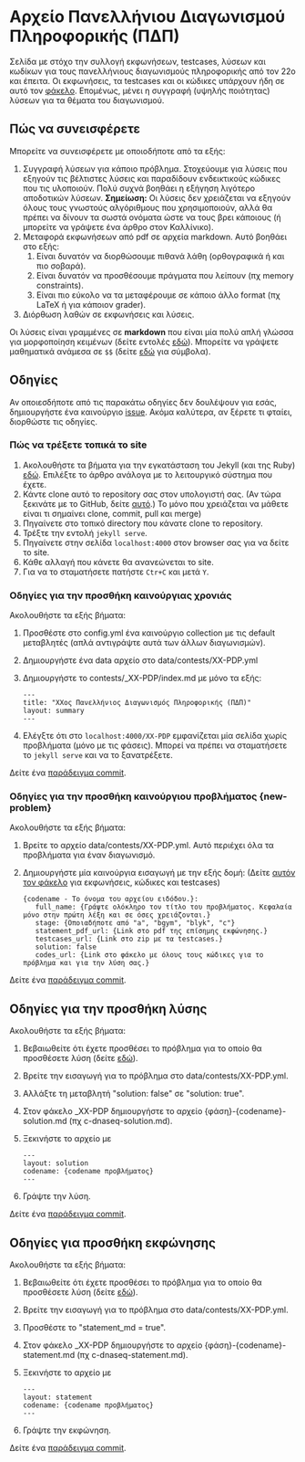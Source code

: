 # Αρχείο Πανελλήνιου Διαγωνισμού Πληροφορικής (ΠΔΠ)
Σελίδα με στόχο την συλλογή εκφωνήσεων, testcases, λύσεων και κωδίκων για τους πανελλήνιους διαγωνισμούς πληροφορικής από τον 22ο και έπειτα. Οι εκφωνήσεις, τα testcases και οι κώδικες υπάρχουν ήδη σε αυτό τον [φάκελο](https://drive.google.com/open?id=1veWwRRCpvu6jrDo4bulsCcvEw5Csr_t1). Επομένως, μένει η συγγραφή (υψηλής ποιότητας) λύσεων για τα θέματα του διαγωνισμού.

## Πώς να συνεισφέρετε
Μπορείτε να συνεισφέρετε με οποιοδήποτε από τα εξής:

  1. Συγγραφή λύσεων για κάποιο πρόβλημα. Στοχεύουμε για λύσεις που εξηγούν τις βέλτιστες λύσεις και παραδίδουν ενδεικτικούς κώδικες που τις υλοποιούν. Πολύ συχνά βοηθάει η εξήγηση λιγότερο αποδοτικών λύσεων. **Σημείωση:** Οι λύσεις δεν χρειάζεται να εξηγούν όλους τους γνωστούς αλγόριθμους που χρησιμοποιούν, αλλά θα πρέπει να δίνουν τα σωστά ονόματα ώστε να τους βρει κάποιους (ή μπορείτε να γράψετε ένα άρθρο στον Καλλίνικο).
  2. Μεταφορά εκφωνήσεων από pdf σε αρχεία markdown. Αυτό βοηθάει στο εξής:
     1. Είναι δυνατόν να διορθώσουμε πιθανά λάθη (ορθογραφικά ή και πιο σοβαρά).
     2. Είναι δυνατόν να προσθέσουμε πράγματα που λείπουν (πχ memory constraints).
     3. Είναι πιο εύκολο να τα μεταφέρουμε σε κάποιο άλλο format (πχ LaTeX ή για κάποιον grader).
  3. Διόρθωση λαθών σε εκφωνήσεις και λύσεις.

Οι λύσεις είναι γραμμένες σε **markdown** που είναι μία πολύ απλή γλώσσα για μορφοποίηση κειμένων (δείτε εντολές [εδώ](https://github.com/adam-p/markdown-here/wiki/Markdown-Cheatsheet)). Μπορείτε να γράψετε μαθηματικά ανάμεσα σε `$$` (δείτε [εδώ](https://oeis.org/wiki/List_of_LaTeX_mathematical_symbols) για σύμβολα). 

## Οδηγίες

Αν οποιεσδήποτε από τις παρακάτω οδηγίες δεν δουλέψουν για εσάς, δημιουργήστε ένα καινούργιο [issue](https://github.com/pdp-archive/pdp-archive.github.io/issues). Ακόμα καλύτερα, αν ξέρετε τι φταίει, διορθώστε τις οδηγίες. 

### Πώς να τρέξετε τοπικά το site

  1. Ακολουθήστε τα βήματα για την εγκατάσταση του Jekyll (και της Ruby) [εδώ](https://jekyllrb.com/docs/installation/#guides). Επιλέξτε το άρθρο ανάλογα με το λειτουργικό σύστημα που έχετε. 
  2. Κάντε clone αυτό το repository σας στον υπολογιστή σας. (Αν τώρα ξεκινάτε με το GitHub, δείτε [αυτό](https://guides.github.com/activities/hello-world/).) Το μόνο που χρειάζεται να μάθετε είναι τι σημαίνει clone, commit, pull και merge)
  3. Πηγαίνετε στο τοπικό directory που κάνατε clone το repository.
  4. Τρέξτε την εντολή `jekyll serve`.
  5. Πηγαίνετε στην σελίδα `localhost:4000` στον browser σας για να δείτε το site.
  6. Κάθε αλλαγή που κάνετε θα ανανεώνεται το site.
  7. Για να το σταματήσετε πατήστε `Ctr+C` και μετά `Y`.  

### Οδηγίες για την προσθήκη καινούργιας χρονιάς
Ακολουθήστε τα εξής βήματα:

  1. Προσθέστε στο config.yml ένα καινούργιο collection με τις default μεταβλητές (απλά αντιγράψτε αυτά των άλλων διαγωνισμών).
  2. Δημιουργήστε ένα data αρχείο στο data/contests/ΧΧ-PDP.yml
  3. Δημιουργήστε το contests/_ΧΧ-PDP/index.md με μόνο τα εξής:
  
     ```
	 ---
	 title: "ΧΧος Πανελλήνιος Διαγωνισμός Πληροφορικής (ΠΔΠ)"
     layout: summary
	 ---
	 ```
  4. Ελέγξτε ότι στο `localhost:4000/XX-PDP` εμφανίζεται μία σελίδα χωρίς προβλήματα (μόνο με τις φάσεις). Μπορεί να πρέπει να σταματήσετε το `jekyll serve` και να το ξανατρέξετε.

Δείτε ένα [παράδειγμα commit](https://github.com/pdp-archive/pdp-archive.github.io/commit/8f8b7549a4baf4318085ea01e2abd2b9eeaadc4d).
	 
### Οδηγίες για την προσθήκη καινούργιου προβλήματος {new-problem}
Ακολουθήστε τα εξής βήματα:

  1. Βρείτε το αρχείο data/contests/ΧΧ-PDP.yml. Αυτό περιέχει όλα τα προβλήματα για έναν διαγωνισμό.
  2. Δημιουργήστε μία καινούργια εισαγωγή με την εξής δομή: (Δείτε [αυτόν τον φάκελο](https://drive.google.com/open?id=1veWwRRCpvu6jrDo4bulsCcvEw5Csr_t1) για εκφωνήσεις, κώδικες και testcases)
  
     ```
	 {codename - Το όνομα του αρχείου ειδόδου.}:
        full_name: {Γράψτε ολόκληρο τον τίτλο του προβλήματος. Κεφαλαία μόνο στην πρώτη λέξη και σε όσες χρειάζονται.}
        stage: {Οποιαδήποτε από "a", "bgym", "blyk", "c"}
        statement_pdf_url: {Link στo pdf της επίσημης εκφώνησης.} 
        testcases_url: {Link στο zip με τα testcases.}
        solution: false
        codes_url: {Link στο φάκελο με όλους τους κώδικες για το πρόβλημα και για την λύση σας.}
     ```
  
Δείτε ένα [παράδειγμα commit](https://github.com/pdp-archive/pdp-archive.github.io/commit/efeb1d69a76e3fe17465c1f619ed2afec911fae7).

## Οδηγίες για την προσθήκη λύσης
Ακολουθήστε τα εξής βήματα:
  
  1. Βεβαιωθείτε ότι έχετε προσθέσει το πρόβλημα για το οποίο θα προσθέσετε λύση (δείτε [εδώ](#new-problem)).
  2. Βρείτε την εισαγωγή για το πρόβλημα στο data/contests/ΧΧ-PDP.yml.
  3. Αλλάξτε τη μεταβλητή "solution: false" σε "solution: true".
  4. Στον φάκελο _XX-PDP δημιουργήστε το αρχείο {φάση}-{codename}-solution.md (πχ c-dnaseq-solution.md).
  5. Ξεκινήστε το αρχείο με 
     
	 ```
	 ---
	 layout: solution
	 codename: {codename προβλήματος}
	 ---
	 ```
  6. Γράψτε την λύση.

  
Δείτε ένα [παράδειγμα commit](https://github.com/pdp-archive/pdp-archive.github.io/commit/d47308dc4a9d3d21fd6ee1dd9cc8096dd40b32a0).
  
## Οδηγίες για προσθήκη εκφώνησης
Ακολουθήστε τα εξής βήματα:

  1. Βεβαιωθείτε ότι έχετε προσθέσει το πρόβλημα για το οποίο θα προσθέσετε λύση (δείτε [εδώ](#new-problem)).
  2. Βρείτε την εισαγωγή για το πρόβλημα στο data/contests/ΧΧ-PDP.yml.
  3. Προσθέστε το "statement_md = true". 
  4. Στον φάκελο _XX-PDP δημιουργήστε το αρχείο {φάση}-{codename}-statement.md (πχ c-dnaseq-statement.md).
  5. Ξεκινήστε το αρχείο με 
     
	 ```
	 ---
	 layout: statement
	 codename: {codename προβλήματος}
	 ---
	 ```
  6. Γράψτε την εκφώνηση.
  
Δείτε ένα [παράδειγμα commit](https://github.com/pdp-archive/pdp-archive.github.io/commit/03b28759d7f8afbee67f964f257e79c0c1375750).

